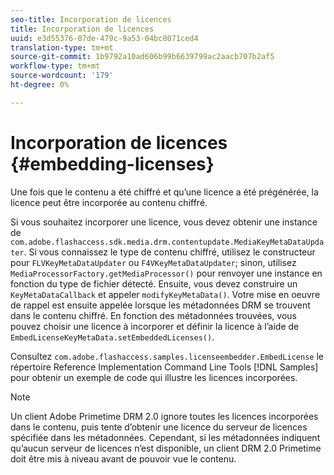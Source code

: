 ```yaml
---
seo-title: Incorporation de licences
title: Incorporation de licences
uuid: e3d55376-07de-479c-9a53-04bc8071ced4
translation-type: tm+mt
source-git-commit: 1b9792a10ad606b99b6639799ac2aacb707b2af5
workflow-type: tm+mt
source-wordcount: '179'
ht-degree: 0%

---
```



# Incorporation de licences {#embedding-licenses}

Une fois que le contenu a été chiffré et qu’une licence a été prégénérée, la licence peut être incorporée au contenu chiffré.

Si vous souhaitez incorporer une licence, vous devez obtenir une instance de `com.adobe.flashaccess.sdk.media.drm.contentupdate.MediaKeyMetaDataUpdater`. Si vous connaissez le type de contenu chiffré, utilisez le constructeur pour `FLVKeyMetaDataUpdater` ou `F4VKeyMetaDataUpdater`; sinon, utilisez `MediaProcessorFactory.getMediaProcessor()` pour renvoyer une instance en fonction du type de fichier détecté. Ensuite, vous devez construire un `KeyMetaDataCallback` et appeler `modifyKeyMetaData()`. Votre mise en oeuvre de rappel est ensuite appelée lorsque les métadonnées DRM se trouvent dans le contenu chiffré. En fonction des métadonnées trouvées, vous pouvez choisir une licence à incorporer et définir la licence à l’aide de `EmbedLicenseKeyMetaData.setEmbeddedLicenses()`.

Consultez `com.adobe.flashaccess.samples.licenseembedder.EmbedLicense` le répertoire Reference Implementation Command Line Tools [!DNL Samples] pour obtenir un exemple de code qui illustre les licences incorporées.

>[!NOTE]
>
>Un client Adobe Primetime DRM 2.0 ignore toutes les licences incorporées dans le contenu, puis tente d’obtenir une licence du serveur de licences spécifiée dans les métadonnées. Cependant, si les métadonnées indiquent qu’aucun serveur de licences n’est disponible, un client DRM 2.0 Primetime doit être mis à niveau avant de pouvoir vue le contenu.

